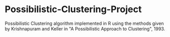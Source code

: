# Possibilistic-Clustering-Project
Possibilistic Clustering algorithm implemented in R using the methods given by Krishnapuram and Keller in "A Possibilistic Approach to Clustering", 1993.
